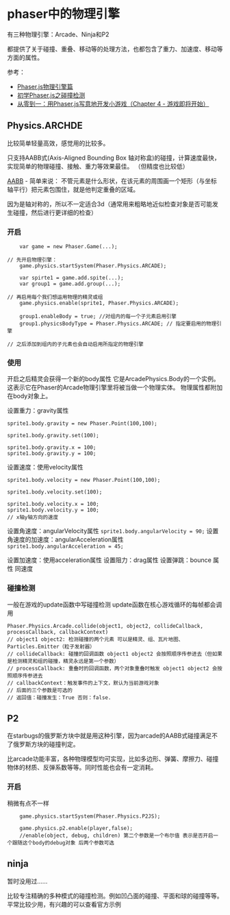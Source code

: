 # phaser中的物理引擎

有三种物理引擎：Arcade、Ninja和P2

都提供了关于碰撞、重叠、移动等的处理方法，也都包含了重力、加速度、移动等方面的属性。

参考：
+ [Phaser.js物理引擎篇 ](https://blog.csdn.net/u014451076/article/details/51518105)
+ [初学Phaser.js之碰撞检测](https://blog.csdn.net/huntererer/article/details/50753273)
+ [从零到一：用Phaser.js写意地开发小游戏（Chapter 4 - 游戏即将开始）](https://segmentfault.com/a/1190000009282734)

## Physics.ARCHDE

比较简单轻量高效，感觉用的比较多。

只支持AABB式(Axis-Aligned Bounding Box 轴对称盒)的碰撞，计算速度最快，实现简单的物理碰撞、接触、重力等效果最佳。
（但精度也比较低）

[AABB](https://stackoverflow.com/questions/22512319/what-is-aabb-collision-detection) - 简单来说： 不管元素是什么形状，在该元素的周围画一个矩形（与坐标轴平行）把元素包围住，就是他判定重叠的区域。

因为是轴对称的，所以不一定适合3d（通常用来粗略地近似检查对象是否可能发生碰撞，然后进行更详细的检查）

### 开启
```
    var game = new Phaser.Game(...);

// 先开启物理引擎：
    game.physics.startSystem(Phaser.Physics.ARCADE);

    var spirte1 = game.add.spite(...);
    var group1 = game.add.group(...);

// 再启用每个我们想运用物理的精灵或组
    game.physics.enable(sprite1, Phaser.Physics.ARCADE);

    group1.enableBody = true; //对组内的每一个子元素启用引擎
    group1.physicsBodyType = Phaser.Physics.ARCADE; // 指定要启用的物理引擎

// 之后添加到组内的子元素也会自动启用所指定的物理引擎

```

### 使用

开启之后精灵会获得一个新的body属性
它是ArcadePhysics.Body的一个实例。这表示它在Phaser的Arcade物理引擎里将被当做一个物理实体。
物理属性都附加在body对象上。

设置重力：gravity属性
```
sprite1.body.gravity = new Phaser.Point(100,100);

sprite1.body.gravity.set(100);

sprite1.body.gravity.x = 100;
sprite1.body.gravity.y = 100;

```

设置速度：使用velocity属性
```
sprite1.body.velocity = new Phaser.Point(100,100);

sprite1.body.velocity.set(100);

sprite1.body.velocity.x = 100;
sprite1.body.velocity.y = 100;
// x轴y轴方向的速度

```

设置角速度：angularVelocity属性
`sprite1.body.angularVelocity = 90;`
设置角速度的加速度：angularAcceleration属性
`sprite1.body.angularAcceleration = 45;`


设置加速度：使用acceleration属性
设置阻力：drag属性
设置弹跳：bounce 属性
同速度



### 碰撞检测

一般在游戏的update函数中写碰撞检测
update函数在核心游戏循环的每帧都会调用

```
Phaser.Physics.Arcade.collide(object1, object2, collideCallback, processCallback, callbackContext)
// object1 object2: 检测碰撞的两个元素 可以是精灵、组、瓦片地图、Particles.Emitter（粒子发射器）
// collideCallback: 碰撞的回调函数 object1 object2 会按照顺序传参进去（但如果是检测精灵和组的碰撞，精灵永远是第一个参数）
// processCallback: 重叠时的回调函数，两个对象重叠时触发 object1 object2 会按照顺序传参进去
// callbackContext：触发事件的上下文，默认为当前游戏对象
// 后面的三个参数是可选的
// 返回值：碰撞发生：True 否则：false.
```

## P2

在starbugs的俄罗斯方块中就是用这种引擎，因为arcade的AABB式碰撞满足不了俄罗斯方块的碰撞判定。

比arcade功能丰富，各种物理模型均可实现，比如多边形、弹簧、摩擦力、碰撞物体的材质、反弹系数等等。同时性能也会有一定消耗。

### 开启
稍微有点不一样
```
    game.physics.startSystem(Phaser.Physics.P2JS);
    
    game.physics.p2.enable(player,false);
    //enable(object, debug, children) 第二个参数是一个布尔值 表示是否开启一个跟随这个body的debug对象 后两个参数可选
```

## ninja 
暂时没用过……

比较专注精确的多种模式的碰撞检测。例如凹凸面的碰撞、平面和球的碰撞等等。平常比较少用，有兴趣的可以查看官方示例